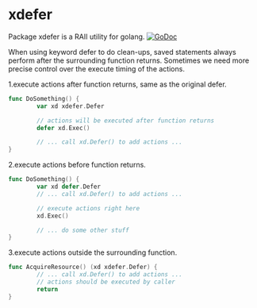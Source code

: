 xdefer
======

Package xdefer is a RAII utility for golang. [![GoDoc](https://godoc.org/github.com/huangml/xdefer?status.svg)](https://godoc.org/github.com/huangml/xdefer)

When using keyword defer to do clean-ups, saved statements
always perform after the surrounding function returns.
Sometimes we need more precise control over the execute
timing of the actions.

1.execute actions after function returns, same as the
original defer.
```Go
func DoSomething() {
        var xd xdefer.Defer

        // actions will be executed after function returns
        defer xd.Exec()

        // ... call xd.Defer() to add actions ...
}
```

2.execute actions before function returns.
```Go
func DoSomething() {
        var xd defer.Defer
        // ... call xd.Defer() to add actions ...

        // execute actions right here
        xd.Exec()

        // ... do some other stuff
}
```
3.execute actions outside the surrounding function.
```Go
func AcquireResource() (xd xdefer.Defer) {
        // ... call xd.Defer() to add actions ...
        // actions should be executed by caller
        return
}
```

